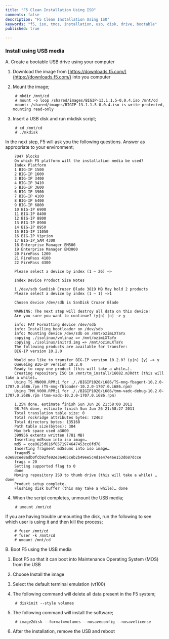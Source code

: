 ```yaml
---
title: "F5 Clean Installation Using ISO"
comments: false
description: "F5 Clean Installation Using ISO"
keywords: "f5, iso, tmos, installation, usb, disk, drive, bootable"
published: true

---
```




### Install using USB media

A. Create a bootable USB drive using your computer
1. Download the image from [https://downloads.f5.com/](https://downloads.f5.com/) into you computer

2. Mount the image;

        # mkdir /mnt/cd
        # mount -o loop /shared/images/BIGIP-13.1.1.5-0.0.4.iso /mnt/cd
        mount: /shared/images/BIGIP-13.1.1.5-0.0.4.iso is write-protected, mounting read-only

3. Insert a USB disk and run mkdisk script;

        # cd /mnt/cd
        # ./mkdisk


In the next step, F5 will ask you the following questions. Answer as appropriate to your environment;

        7047 blocks
        On which F5 platform will the installation media be used?
        Index Platform
        1 BIG-IP 1500
        2 BIG-IP 1600
        3 BIG-IP 3400
        4 BIG-IP 3410
        5 BIG-IP 3600
        6 BIG-IP 3900
        7 BIG-IP 4100
        8 BIG-IP 6400
        9 BIG-IP 6800
        10 BIG-IP 6900
        11 BIG-IP 8400
        12 BIG-IP 8800
        13 BIG-IP 8900
        14 BIG-IP 8950
        15 BIG-IP 11050
        16 BIG-IP Viprion
        17 BIG-IP_SAM 4300
        18 Enterprise Manager EM500
        19 Enterprise Manager EM3000
        20 FirePass 1200
        21 FirePass 4100
        22 FirePass 4300

        Please select a device by index (1 – 26) —>

        Index Device Product Size Notes

        1 /dev/sdb SanDisk Cruzer Blade 3819 MB May hold 2 products
        Please select a device by index (1 – 1) —>1

        Chosen device /dev/sdb is SanDisk Cruzer Blade

        WARNING: The next step will destroy all data on this device!
        Are you sure you want to continue? (y|n) [n] –> y

        info: FAT Formatting device /dev/sdb
        info: Installing bootloader on /dev/sdb
        info: Mounting device /dev/sdb on /mnt/ozimLXTaYx
        copying ./isolinux/vmlinuz => /mnt/ozimLXTaYx
        copying ./isolinux/initrd.img => /mnt/ozimLXTaYx
        The following products are available for transfer:
        BIG-IP version 10.2.0

        Would you like to transfer BIG-IP version 10.2.0? (y|n) [y] –> y
        Queueing BIG-IP version 10.2.0
        Ready to copy one product (this will take a while…).
        Creating repository ISO in /mnt/tm_install/16082.mJRdtt (this will take a while)…
        Using TS_MN000.RPM;1 for ././BIGIP1020/i686/TS-mng-fbagent-10.2.0-1707.0.i686.rpm (TS-mng-fbloader-10.2.0-1707.0.i686.rpm)
        Using TMM_V000.RPM;1 for ././BIGIP1020/i686/tmm-vadc-debug-10.2.0-1707.0.i686.rpm (tmm-vadc-10.2.0-1707.0.i686.rpm)

        1.25% done, estimate finish Sun Jun 26 21:58:00 2011
        98.76% done, estimate finish Sun Jun 26 21:58:27 2011
        Total translation table size: 0
        Total rockridge attributes bytes: 72463
        Total directory bytes: 135168
        Path table size(bytes): 304
        Max brk space used a3000
        399956 extents written (781 MB)
        Inserting md5sum into iso image…
        md5 = cce0625d016f8571974647453cc6fd78
        Inserting fragment md5sums into iso image…
        fragmd5 = e3e88cee8adb0fcb92fe92e3a465ceb2b49ee5c4d1e47e46e153d687dcce
        frags = 20
        Setting supported flag to 0
        done
        Moving repository ISO to thumb drive (this will take a while) …done
        Product setup complete.
        Flushing disk buffer (this may take a while)… done

4. When the script completes, unmount the USB media;

        # umount /mnt/cd

If you are having trouble unmounting the disk, run the following to see which user is using it and then kill the process;

        # fuser /mnt/cd
        # fuser -k /mnt/cd
        # umount /mnt/cd


B. Boot F5 using the USB media

1. Boot F5 so that it can boot into Maintenance Operating System (MOS) from the USB

2. Choose Install the image

3. Select the default terminal emulation (vt100)

4. The following command will delete all data present in the F5 system;

        # diskinit --style volumes

5. The following command will install the software;

        # image2disk --format=volumes --nosaveconfig --nosavelicense

6. After the installation, remove the USB and reboot

